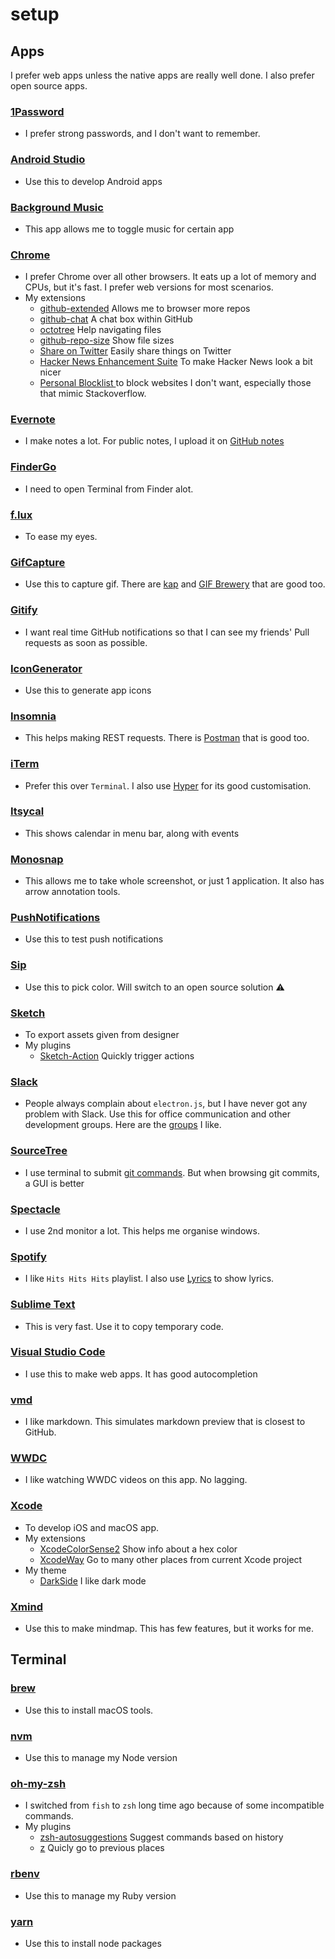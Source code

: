 # setup

## Apps

I prefer web apps unless the native apps are really well done. I also prefer open source apps.

### [1Password](https://1password.com/)
- I prefer strong passwords, and I don't want to remember.

### [Android Studio](https://developer.android.com/studio/index.html)
- Use this to develop Android apps

### [Background Music](https://github.com/kyleneideck/BackgroundMusic)
- This app allows me to toggle music for certain app

### [Chrome](https://www.google.com/chrome/browser/desktop/index.html)
- I prefer Chrome over all other browsers. It eats up a lot of memory and CPUs, but it's fast. I prefer web versions for most scenarios.
- My extensions
  - [github-extended](https://github.com/onmyway133/github-extended) Allows me to browser more repos
  - [github-chat](https://github.com/onmyway133/github-chat) A chat box within GitHub
  - [octotree](https://github.com/buunguyen/octotree) Help navigating files
  - [github-repo-size](https://github.com/harshjv/github-repo-size) Show file sizes
  - [Share on Twitter](https://chrome.google.com/webstore/detail/share-on-twitter/gkjgmeeoldebbdoehhngapnlfmdbmiie) Easily share things on Twitter
  - [Hacker News Enhancement Suite](https://chrome.google.com/webstore/detail/hacker-news-enhancement-s/bappiabcodbpphnojdiaddhnilfnjmpm) To make Hacker News look a bit nicer
  - [Personal Blocklist ](https://chrome.google.com/webstore/detail/personal-blocklist-by-goo/nolijncfnkgaikbjbdaogikpmpbdcdef) to block websites I don't want, especially those that mimic Stackoverflow.

### [Evernote](https://evernote.com/)
- I make notes a lot. For public notes, I upload it on [GitHub notes](https://github.com/onmyway133/notes)

### [FinderGo](https://github.com/onmyway133/FinderGo)
- I need to open Terminal from Finder alot.

### [f.lux](https://justgetflux.com/)
- To ease my eyes.

### [GifCapture](https://github.com/onmyway133/GifCapture)
- Use this to capture gif. There are [kap](https://github.com/wulkano/kap) and [GIF Brewery](http://gifbrewery.com/) that are good too.

### [Gitify](https://github.com/manosim/gitify)
- I want real time GitHub notifications so that I can see my friends' Pull requests as soon as possible.

### [IconGenerator](https://github.com/onmyway133/IconGenerator)
- Use this to generate app icons

### [Insomnia](https://github.com/getinsomnia/insomnia)
- This helps making REST requests. There is [Postman](https://www.getpostman.com/) that is good too.

### [iTerm](https://www.iterm2.com/)
- Prefer this over `Terminal`. I also use [Hyper](https://github.com/zeit/hyper) for its good customisation.

### [Itsycal](https://github.com/sfsam/itsycal)
- This shows calendar in menu bar, along with events

### [Monosnap](https://monosnap.com)
- This allows me to take whole screenshot, or just 1 application. It also has arrow annotation tools.

### [PushNotifications](https://github.com/onmyway133/PushNotifications)
- Use this to test push notifications

### [Sip](https://sipapp.io/)
- Use this to pick color. Will switch to an open source solution ⚠️

### [Sketch](https://www.sketchapp.com/)
- To export assets given from designer
- My plugins
  - [Sketch-Action](https://github.com/onmyway133/Sketch-Action) Quickly trigger actions

### [Slack](https://slack.com/)
- People always complain about `electron.js`, but I have never got any problem with Slack. Use this for office communication and other development groups. Here are the [groups](https://github.com/onmyway133/fantastic-engineering/blob/master/README.md#groups) I like.

### [SourceTree](https://www.sourcetreeapp.com/)
- I use terminal to submit [git commands](https://github.com/onmyway133/fantastic-git). But when browsing git commits, a GUI is better

### [Spectacle](https://github.com/eczarny/spectacle)
- I use 2nd monitor a lot. This helps me organise windows.

### [Spotify](https://www.spotify.com/no/)
- I like `Hits Hits Hits` playlist. I also use [Lyrics](https://github.com/onmyway133/Lyrics) to show lyrics.

### [Sublime Text](https://www.sublimetext.com/)
- This is very fast. Use it to copy temporary code.

### [Visual Studio Code](https://github.com/Microsoft/vscode)
- I use this to make web apps. It has good autocompletion

### [vmd](https://github.com/yoshuawuyts/vmd)
- I like markdown. This simulates markdown preview that is closest to GitHub.

### [WWDC](https://github.com/insidegui/WWDC)
- I like watching WWDC videos on this app. No lagging.

### [Xcode](https://developer.apple.com/xcode/)
- To develop iOS and macOS app.
- My extensions
  - [XcodeColorSense2](https://github.com/onmyway133/XcodeColorSense2) Show info about a hex color
  - [XcodeWay](https://github.com/onmyway133/XcodeWay) Go to many other places from current Xcode project
- My theme
  - [DarkSide](https://github.com/onmyway133/DarkSide) I like dark mode

### [Xmind](http://www.xmind.net/)
- Use this to make mindmap. This has few features, but it works for me.

## Terminal

### [brew](https://brew.sh/index_no.html)
- Use this to install macOS tools.

### [nvm](https://github.com/creationix/nvm)
- Use this to manage my Node version

### [oh-my-zsh](https://github.com/robbyrussell/oh-my-zsh)
- I switched from `fish` to `zsh` long time ago because of some incompatible commands.
- My plugins
  - [zsh-autosuggestions](https://github.com/zsh-users/zsh-autosuggestions) Suggest commands based on history
  - [z](https://github.com/robbyrussell/oh-my-zsh/tree/master/plugins/z) Quicly go to previous places

### [rbenv](https://github.com/rbenv/rbenv)
- Use this to manage my Ruby version

### [yarn](https://yarnpkg.com/en/)
- Use this to install node packages
